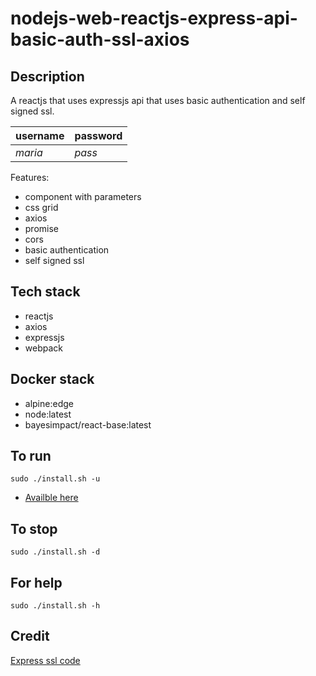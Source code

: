 # nodejs-web-reactjs-express-api-basic-auth-ssl-axios

## Description
A reactjs that uses expressjs api that uses basic authentication
and self signed ssl.

| username | password |
| -------- | -------- |
| *maria* | *pass* |

Features: 
- component with parameters
- css grid
- axios
- promise
- cors
- basic authentication
- self signed ssl

## Tech stack
- reactjs
- axios
- expressjs
- webpack

## Docker stack
- alpine:edge
- node:latest
- bayesimpact/react-base:latest

## To run
`sudo ./install.sh -u`
- [Availble here](http://localhost/)

## To stop
`sudo ./install.sh -d`

## For help
`sudo ./install.sh -h`

## Credit
[Express ssl code](https://dev.to/omergulen/step-by-step-node-express-ssl-certificate-run-https-server-from-scratch-in-5-steps-5b87)